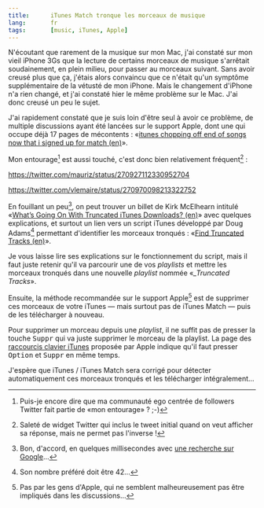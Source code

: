 ```yaml
---
title:      iTunes Match tronque les morceaux de musique
lang:       fr
tags:       [music, iTunes, Apple]
---
```


N'écoutant que rarement de la musique sur mon Mac, j'ai constaté sur mon vieil iPhone 3Gs que la lecture de certains morceaux de musique s'arrêtait soudainement, en plein milieu, pour passer au morceaux suivant. Sans avoir creusé plus que ça, j'étais alors convaincu que ce n'était qu'un symptôme supplémentaire de la vétusté de mon iPhone. Mais le changement d'iPhone n'a rien changé, et j'ai constaté hier le même problème sur le Mac. J'ai donc creusé un peu le sujet.

J'ai rapidement constaté que je suis loin d'être seul à avoir ce problème, de multiple discussions ayant été lancées sur le support Apple, dont une qui occupe déjà 17 pages de mécontents : «[itunes chopping off end of songs now that i signed up for match (en)](https://discussions.apple.com/message/16872529#16872529)».

Mon entourage[^1] est aussi touché, c'est donc bien relativement fréquent[^2] :

https://twitter.com/mauriz/status/270927112330952704

https://twitter.com/vlemaire/status/270970098213322752

En fouillant un peu[^3], on peut trouver un billet de Kirk McElhearn intitulé «[What’s Going On With Truncated iTunes Downloads? (en)](http://www.mcelhearn.com/2012/07/30/whats-going-on-with-truncated-itunes-downloads/)» avec quelques explications, et surtout un lien vers un script iTunes développé par Doug Adams[^4] permettant d'identifier les morceaux tronqués : «[Find Truncated Tracks (en)](http://dougscripts.com/itunes/2012/10/find-truncated-tracks/)».

Je vous laisse lire ses explications sur le fonctionnement du script, mais il faut juste retenir qu'il va parcourir une de vos *playlists* et mettre les morceaux tronqués dans une nouvelle *playlist* nommée «*_Truncated Tracks*».

Ensuite, la méthode recommandée sur le support Apple[^5] est de supprimer ces morceaux de votre iTunes — mais surtout pas de iTunes Match — puis de les télécharger à nouveau.

Pour supprimer un morceau depuis une *playlist*, il ne suffit pas de presser la touche <kbd>Suppr</kbd> qui va juste supprimer le morceau de la playlist. La page des [raccourcis clavier iTunes](http://www.apple.com/fr/itunes/how-to/shortcuts.html) proposée par Apple indique qu'il faut presser <kbd>Option</kbd> et <kbd>Suppr</kbd> en même temps.

J'espère que iTunes / iTunes Match sera corrigé pour détecter automatiquement ces morceaux tronqués et les télécharger intégralement…


[^1]: Puis-je encore dire que ma communauté ego centrée de followers Twitter fait partie de «mon entourage» ? ;-)

[^2]: Saleté de widget Twitter qui inclus le tweet initial quand on veut afficher sa réponse, mais ne permet pas l'inverse !

[^3]: Bon, d'accord, en quelques millisecondes avec [une recherche sur Google](https://www.google.fr/search?q=itunes+match+truncated)…

[^4]: Son nombre préféré doit être 42…

[^5]: Pas par les gens d'Apple, qui ne semblent malheureusement pas être impliqués dans les discussions…
